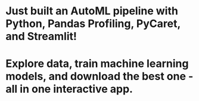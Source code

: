 # Just built an AutoML pipeline with Python, Pandas Profiling, PyCaret, and Streamlit! 
# Explore data, train machine learning models, and download the best one - all in one interactive app.

